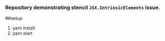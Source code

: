 ### Repository demonstrating stencil `JSX.IntrinsicElements` issue.

##setup
1. yarn install
2. yarn start
